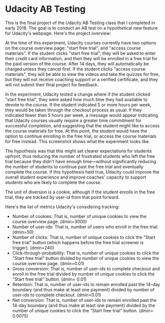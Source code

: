 # Udacity AB Testing
This is the final project of the Udacity AB Testing class that I completed in early 2018. The goal is to conduct an AB test on a
hypothetical new feature for Udacity's webpage. Here's the project overview:

At the time of this experiment, Udacity courses currently have two options on the course overview page: "start free trial", and 
"access course materials". If the student clicks "start free trial", they will be asked to enter their credit card information, 
and then they will be enrolled in a free trial for the paid version of the course. After 14 days, they will automatically be charged 
unless they cancel first. If the student clicks "access course materials", they will be able to view the videos and take the quizzes 
for free, but they will not receive coaching support or a verified certificate, and they will not submit their final project for feedback.

In the experiment, Udacity tested a change where if the student clicked "start free trial", they were asked how much time they had 
available to devote to the course. If the student indicated 5 or more hours per week, they would be taken through the checkout process as 
usual. If they indicated fewer than 5 hours per week, a message would appear indicating that Udacity courses usually require a greater 
time commitment for successful completion, and suggesting that the student might like to access the course materials for free. At this 
point, the student would have the option to continue enrolling in the free trial, or access the course materials for free instead. This 
screenshot shows what the experiment looks like.

The hypothesis was that this might set clearer expectations for students upfront, thus reducing the number of frustrated students who 
left the free trial because they didn't have enough time—without significantly reducing the number of students to continue past the 
free trial and eventually complete the course. If this hypothesis held true, Udacity could improve the overall student experience and 
improve coaches' capacity to support students who are likely to complete the course.

The unit of diversion is a cookie, although if the student enrolls in the free trial, they are tracked by user-id from that point forward.

Here's the list of metrics Udacity's considering tracking: 
* Number of cookies: That is, number of unique cookies to view the course overview page. (dmin=3000)
* Number of user-ids: That is, number of users who enroll in the free trial. (dmin=50)
* Number of clicks: That is, number of unique cookies to click the "Start free trial" button (which happens before the free trial screener is trigger). (dmin=240)
* Click-through-probability: That is, number of unique cookies to click the "Start free trial" button divided by number of unique cookies to view the course overview page. (dmin=0.01)
* Gross conversion: That is, number of user-ids to complete checkout and enroll in the free trial divided by number of unique cookies to click the "Start free trial" button. (dmin= 0.01)
* Retention: That is, number of user-ids to remain enrolled past the 14-day boundary (and thus make at least one payment) divided by number of user-ids to complete checkout. (dmin=0.01)
* Net conversion: That is, number of user-ids to remain enrolled past the 14-day boundary (and thus make at least one payment) divided by the number of unique cookies to click the "Start free trial" button. (dmin= 0.0075)
